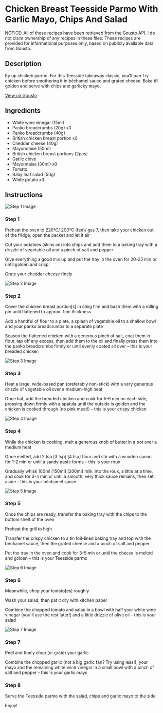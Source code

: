 # Chicken Breast Teesside Parmo With Garlic Mayo, Chips And Salad

NOTICE: All of these recipes have been retrieved from the Gousto API. I do not claim ownership of any recipes in these files. These recipes are provided for informational purposes only, based on publicly available data from Gousto.

## Description

Ey up chicken parmo. For this Teesside takeaway classic, you’ll pan-fry chicken before smothering it in béchamel sauce and grated cheese. Bake till golden and serve with chips and garlicky mayo. 

[View on Gousto](https://www.gousto.co.uk/recipes/cookbook/chicken-breast-teesside-parmo-with-garlic-mayo-chips-and-salad)

## Ingredients

- White wine vinegar (15ml)
- Panko breadcrumbs (20g) x0
- Panko breadcrumbs (40g)
- British chicken breast portion x0
- Cheddar cheese (40g)
- Mayonnaise (50ml)
- British chicken breast portions (2pcs)
- Garlic clove
- Mayonnaise (30ml) x0
- Tomato
- Baby leaf salad (50g)
- White potato x3

## Instructions

![Step 1 Image](https://production-media.gousto.co.uk/cms/recipe-step-image/step-1-1679050051669-x200.jpg)

### Step 1

Preheat the oven to 220°C/ 200°C (fan)/ gas 7, then take your chicken out of the fridge, open the packet and let it air

Cut your potatoes (skins on) into chips and add them to a baking tray with a drizzle of vegetable oil and a pinch of salt and pepper

Give everything a good mix up and put the tray in the oven for 20-25 min or until golden and crisp

Grate your cheddar cheese finely

![Step 2 Image](https://production-media.gousto.co.uk/cms/recipe-step-image/step-2-1679050060637-x200.jpg)

### Step 2

Cover the chicken breast portion[s] in cling film and bash them with a rolling pin until flattened to approx. 1cm thickness

Add a handful of flour to a plate, a splash of vegetable oil to a shallow bowl and your panko breadcrumbs to a separate plate

Season the flattened chicken with a generous pinch of salt, coat them in flour, tap off any excess, then add them to the oil and finally press them into the panko breadcrumbs firmly or until evenly coated all over – this is your breaded chicken

![Step 3 Image](https://production-media.gousto.co.uk/cms/recipe-step-image/step-3-1679050068539-x200.jpg)

### Step 3

Heat a large, wide-based pan (preferably non-stick) with a very generous drizzle of vegetable oil over a medium-high heat

Once hot, add the breaded chicken and cook for 5-6 min on each side, pressing down firmly with a spatula until the outside is golden and the chicken is cooked through (no pink meat!) – this is your crispy chicken

![Step 4 Image](https://production-media.gousto.co.uk/cms/recipe-step-image/step-4-1679050074520-x200.jpg)

### Step 4

While the chicken is cooking, melt a generous knob of butter in a pot over a medium heat

Once melted, add 2 tsp<span class="text-purple"> [3 tsp]</span> <span class="text-danger">[4 tsp]</span> flour and stir with a wooden spoon for 1-2 min or until a sandy paste forms – this is your roux

Gradually whisk 100ml<span class="text-purple"> [150ml]</span> <span class="text-danger">[200ml]</span> milk into the roux, a little at a time, and cook for 3-4 min or until a smooth, very thick sauce remains, then set aside – this is your béchamel sauce

![Step 5 Image](https://production-media.gousto.co.uk/cms/recipe-step-image/step-5-1679050085125-x200.jpg)

### Step 5

Once the chips are ready, transfer the baking tray with the chips to the bottom shelf of the oven

Preheat the grill to high

Transfer the crispy chicken to a tin foil-lined baking tray and top with the béchamel sauce, then the grated cheese and a pinch of salt and pepper

Put the tray in the oven and cook for 3-5 min or until the cheese is melted and golden – this is your Teesside parmo

![Step 6 Image](https://production-media.gousto.co.uk/cms/recipe-step-image/step-6-1679050088571-x200.jpg)

### Step 6

Meanwhile, chop your tomato[es] roughly

Wash your salad, then pat it dry with kitchen paper

Combine the chopped tomato and salad in a bowl with half your white wine vinegar (you'll use the rest later!) and a little drizzle of olive oil – this is your salad

![Step 7 Image](https://production-media.gousto.co.uk/cms/recipe-step-image/step-7-1679050095522-x200.jpg)

### Step 7

Peel and finely chop (or grate) your garlic

Combine the chopped garlic (not a big garlic fan? Try using less!), your mayo and the remaining white wine vinegar in a small bowl with a pinch of salt and pepper – this is your garlic mayo

### Step 8

Serve the Teesside parmo with the salad, chips and garlic mayo to the side

Enjoy!


